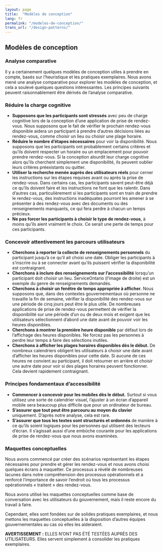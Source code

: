 ```yaml
---
layout: page
title:  "Modèles de conception"
lang: fr
permalink: "/modeles-de-conception/"
trans_url: "/design-patterns/"
---
```


## Modèles de conception

### Analyse comparative
Il y a certainement quelques modèles de conception utiles à prendre en compte, basés sur l’heuristique et les pratiques exemplaires. Nous avons mené une analyse comparative pour explorer les modèles de conception, et cela a soulevé quelques questions intéressantes. Les principes suivants peuvent raisonnablement être dérivés de l’analyse comparative.

### Réduire la charge cognitive
- **Supposons que les participants sont stressés** avec peu de charge cognitive lors de la conception d’une application de prise de rendez-vous. Nous supposons que le fait de vérifier le prochain rendez-vous disponible aidera un participant à prendre d’autres décisions liées au rendez-vous, comme choisir un lieu ou choisir une plage horaire. 
- **Réduire le nombre d’étapes nécessaires** pour voir la disponibilité. Nous supposons que les participants ont probablement certains critères et qu’ils doivent respecter un horaire ou un emplacement pour pouvoir prendre rendez-vous. Si la conception alourdit leur charge cognitive alors qu’ils cherchent simplement une disponibilité, ils peuvent oublier leurs critères préexistants ou quitter. 
- **Utiliser la recherche menée auprès des utilisateurs réels** pour cerner les instructions sur les étapes requises avant ou après la prise de rendez-vous. Dans certains cas, les participants savent peut-être déjà ce qu’ils doivent faire et les instructions ne font que les ralentir. Dans d’autres cas, particulièrement si les participants sont en train de prendre le rendez-vous, des instructions inadéquates pourront les amener à se présenter à des rendez-vous avec des documents ou des renseignements manquants, ce qui fera perdre à chacun un temps précieux.
- **Ne pas forcer les participants à choisir le type de rendez-vous**, à moins qu’ils aient vraiment le choix. Ce serait une perte de temps pour ces participants.

### Concevoir attentivement les parcours utilisateurs 

- **Cherchons à reporter la collecte de renseignements personnels** du participant jusqu’à ce qu’il ait choisi une date. Obliger les participants à s’inscrire ou à se connecter avant qu’ils puissent vérifier la disponibilité est contraignant. 
- **Cherchons à inclure des renseignements sur l’accessibilité** lorsqu’un participant doit choisir un lieu. ServiceOntario (l’image de droite) est un exemple du genre de renseignements demandés.
- **Cherchons à choisir un fenêtre de temps appropriée à afficher.** Nous supposons que, dans des contextes gouvernementaux où personne ne travaille la fin de semaine, vérifier la disponibilité des rendez-vous sur une période de cinq jours peut être le plus utile. De nombreuses applications de prise de rendez-vous permettent de vérifier la disponibilité sur une période d’un ou de deux mois et exigent que les utilisateurs sélectionnent d’abord une date avant de pouvoir voir les heures disponibles.
- **Cherchons à montrer la première heure disponible** par défaut lors de l’affichage des heures disponibles. Ne forcez pas les personnes à perdre leur temps à faire des sélections inutiles.
- **Cherchons à afficher les plages horaires disponibles dès le début.** De nombreux calendriers obligent les utilisateurs à choisir une date avant d’afficher les heures disponibles pour cette date. Si aucune de ces heures ne convient au participant, il doit retourner en arrière et choisir une autre date pour voir si des plages horaires peuvent fonctionner. Cela devient rapidement contraignant.

### Principes fondamentaux d’accessibilité
- **Commencer à concevoir pour les mobiles dès le début.** Surtout si vous utilisez une sorte de calendrier visuel, l’ajuster à un écran d’appareil mobile sera beaucoup plus difficile que pour un ordinateur de bureau.
- **S’assurer que tout peut être parcouru au moyen du clavier** uniquement. D’après notre analyse, cela est rare.
- **S’assurer que tous les textes sont structurés et ordonnés** de manière à ce qu’ils soient logiques pour les personnes qui utilisent des lecteurs d’écran. Il s’agissait aussi d’une embûche courante pour les applications de prise de rendez-vous que nous avons examinées.

### Maquettes conceptuelles 

Nous avons commencé par créer des scénarios représentant les étapes nécessaires pour prendre et gérer les rendez-vous et nous avons choisi quelques écrans à maquetter. Ce processus a révélé de nombreuses lacunes dans notre compréhension des processus opérationnels et a renforcé l’importance de savoir l’endroit où tous les processus opérationnels « traitent » des rendez-vous. 

Nous avons utilisé les maquettes conceptuelles comme base de conversation avec les utilisateurs du gouvernement, mais il reste encore du travail à faire.

Cependant, elles sont fondées sur de solides pratiques exemplaires, et nous mettons les maquettes conceptuelles à la disposition d’autres équipes gouvernementales au cas où elles les aideraient.

**AVERTISSEMENT :** ELLES N’ONT PAS ÉTÉ TESTÉES AUPRÈS DES UTILISATEURS. Elles servent simplement à consolider les pratiques exemplaires.

